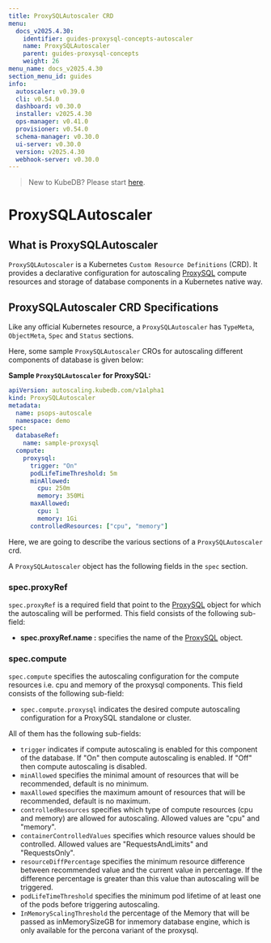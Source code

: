 ```yaml
---
title: ProxySQLAutoscaler CRD
menu:
  docs_v2025.4.30:
    identifier: guides-proxysql-concepts-autoscaler
    name: ProxySQLAutoscaler
    parent: guides-proxysql-concepts
    weight: 26
menu_name: docs_v2025.4.30
section_menu_id: guides
info:
  autoscaler: v0.39.0
  cli: v0.54.0
  dashboard: v0.30.0
  installer: v2025.4.30
  ops-manager: v0.41.0
  provisioner: v0.54.0
  schema-manager: v0.30.0
  ui-server: v0.30.0
  version: v2025.4.30
  webhook-server: v0.30.0
---
```


> New to KubeDB? Please start [here](/docs/v2025.4.30/README).

# ProxySQLAutoscaler

## What is ProxySQLAutoscaler

`ProxySQLAutoscaler` is a Kubernetes `Custom Resource Definitions` (CRD). It provides a declarative configuration for autoscaling [ProxySQL](https://www.proxysql.com/) compute resources and storage of database components in a Kubernetes native way.

## ProxySQLAutoscaler CRD Specifications

Like any official Kubernetes resource, a `ProxySQLAutoscaler` has `TypeMeta`, `ObjectMeta`, `Spec` and `Status` sections.

Here, some sample `ProxySQLAutoscaler` CROs for autoscaling different components of database is given below:

**Sample `ProxySQLAutoscaler` for ProxySQL:**

```yaml
apiVersion: autoscaling.kubedb.com/v1alpha1
kind: ProxySQLAutoscaler
metadata:
  name: psops-autoscale
  namespace: demo
spec:
  databaseRef:
    name: sample-proxysql
  compute:
    proxysql:
      trigger: "On"
      podLifeTimeThreshold: 5m
      minAllowed:
        cpu: 250m
        memory: 350Mi
      maxAllowed:
        cpu: 1
        memory: 1Gi
      controlledResources: ["cpu", "memory"]
```

Here, we are going to describe the various sections of a `ProxySQLAutoscaler` crd.

A `ProxySQLAutoscaler` object has the following fields in the `spec` section.

### spec.proxyRef

`spec.proxyRef` is a required field that point to the [ProxySQL](/docs/v2025.4.30/guides/proxysql/concepts/proxysql) object for which the autoscaling will be performed. This field consists of the following sub-field:

- **spec.proxyRef.name :** specifies the name of the [ProxySQL](/docs/v2025.4.30/guides/proxysql/concepts/proxysql) object.

### spec.compute

`spec.compute` specifies the autoscaling configuration for the compute resources i.e. cpu and memory of the proxysql components. This field consists of the following sub-field:

- `spec.compute.proxysql` indicates the desired compute autoscaling configuration for a ProxySQL standalone or cluster.

All of them has the following sub-fields:

- `trigger` indicates if compute autoscaling is enabled for this component of the database. If "On" then compute autoscaling is enabled. If "Off" then compute autoscaling is disabled.
- `minAllowed` specifies the minimal amount of resources that will be recommended, default is no minimum.
- `maxAllowed` specifies the maximum amount of resources that will be recommended, default is no maximum.
- `controlledResources` specifies which type of compute resources (cpu and memory) are allowed for autoscaling. Allowed values are "cpu" and "memory".
- `containerControlledValues` specifies which resource values should be controlled. Allowed values are "RequestsAndLimits" and "RequestsOnly".
- `resourceDiffPercentage` specifies the minimum resource difference between recommended value and the current value in percentage. If the difference percentage is greater than this value than autoscaling will be triggered.
- `podLifeTimeThreshold` specifies the minimum pod lifetime of at least one of the pods before triggering autoscaling.
- `InMemoryScalingThreshold` the percentage of the Memory that will be passed as inMemorySizeGB for inmemory database engine, which is only available for the percona variant of the proxysql.

